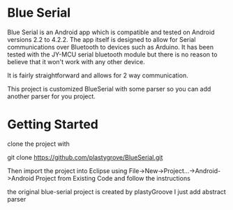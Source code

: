 Blue Serial
===========

Blue Serial is an Android app which is compatible and tested on Android versions 2.2 to 4.2.2. The app itself is designed to allow for Serial communications over Bluetooth to devices such as Arduino. It has been tested with the JY-MCU serial bluetooth module but there is no reason to believe that it won't work with any other device.

It is fairly straightforward and allows for 2 way communication.

This project is customized BlueSerial with some parser so you can add another parser for you project.

Getting Started
===============

clone the project with 

git clone https://github.com/plastygrove/BlueSerial.git

Then import the project into Eclipse using File->New->Project...->Android->Android Project from Existing Code and follow the instructions


the original blue-serial project is created by plastyGroove
I just add abstract parser
